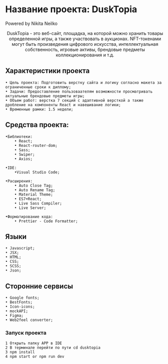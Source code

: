 # Название проекта: DuskTopia 
Powered by Nikita Neilko

<p align='center'>
    DuskTopia - это веб-сайт, площадка, на которой можно хранить товары определенной игры, а также участвовать в аукционах. 
    NFT-токенами могут быть произведения цифрового искусства, интеллектуальная собственность, игровые активы, брендовые предметы коллекционирования и т.д.
</p>

## Характеристики проекта

    • Цель проекта: Подготовить верстку сайта и логику согласно макета за ограниченные сроки к диплому;
    • Задачи: Предоставление пользоваателям возможности просматривать актуальные брендовые предметы игры;
    • Объем работ: верстка 7 секций с адаптивной версткой а также дробление на компоненты React и навешивание логики;
    • Временные рамки: 1.5 недели;

## Средства проекта:
    
    •Библиотеки:
        • React;
        • React-router-dom;
        • Sass;
        • Swiper;
        • Axios;

    •IDE:
        •Visual Studio Code;

    •Расширения:
        • Auto Close Tag;
        • Auto Rename Tag;
        • Material Theme;
        • ES7+React;
        • Live Sass Compiler;
        • Live Server;

    •Форматирование кода:
        • Prettier - Code Formatter;

## Языки 
    • Javascript;
    • JSX;
    • HTML;
    • CSS;
    • SCSS;
    • Json;

## Сторонние сервисы
    • Google fonts;
    • BestFonts;
    • Icon-icons;
    • mockAPI;
    • Figma;
    • Web2feel converter;

### Запуск проекта
    1 Открыть папку APP в IDE
    2 В терминале перейти по пути cd dusktopia
    3 npm install
    4 npm start or npm run dev





